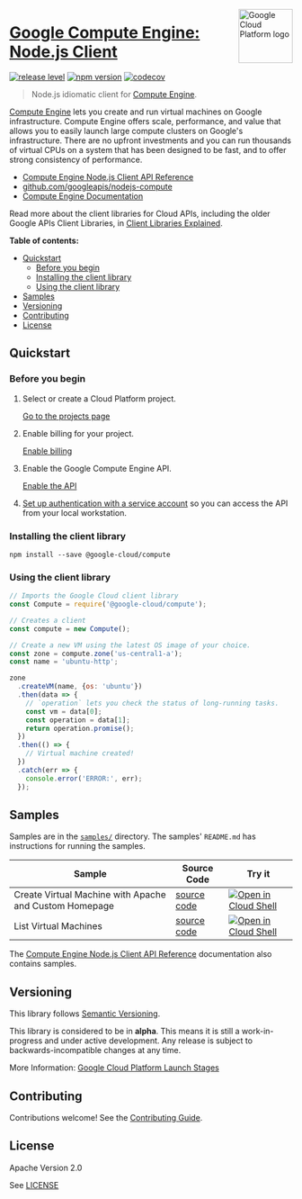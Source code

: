 [//]: # "This README.md file is auto-generated, all changes to this file will be lost."
[//]: # "To regenerate it, use `npm run generate-scaffolding`."
<img src="https://avatars2.githubusercontent.com/u/2810941?v=3&s=96" alt="Google Cloud Platform logo" title="Google Cloud Platform" align="right" height="96" width="96"/>

# [Google Compute Engine: Node.js Client](https://github.com/googleapis/nodejs-compute)

[![release level](https://img.shields.io/badge/release%20level-alpha-orange.svg?style&#x3D;flat)](https://cloud.google.com/terms/launch-stages)
[![npm version](https://img.shields.io/npm/v/@google-cloud/compute.svg)](https://www.npmjs.org/package/@google-cloud/compute)
[![codecov](https://img.shields.io/codecov/c/github/googleapis/nodejs-compute/master.svg?style=flat)](https://codecov.io/gh/googleapis/nodejs-compute)

> Node.js idiomatic client for [Compute Engine][product-docs].

[Compute Engine](https://cloud.google.com/compute/docs/) lets you create and run virtual machines on Google infrastructure. Compute Engine offers scale, performance, and value that allows you to easily launch large compute clusters on Google&#x27;s infrastructure. There are no upfront investments and you can run thousands of virtual CPUs on a system that has been designed to be fast, and to offer strong consistency of performance.


* [Compute Engine Node.js Client API Reference][client-docs]
* [github.com/googleapis/nodejs-compute](https://github.com/googleapis/nodejs-compute)
* [Compute Engine Documentation][product-docs]

Read more about the client libraries for Cloud APIs, including the older
Google APIs Client Libraries, in [Client Libraries Explained][explained].

[explained]: https://cloud.google.com/apis/docs/client-libraries-explained

**Table of contents:**

* [Quickstart](#quickstart)
  * [Before you begin](#before-you-begin)
  * [Installing the client library](#installing-the-client-library)
  * [Using the client library](#using-the-client-library)
* [Samples](#samples)
* [Versioning](#versioning)
* [Contributing](#contributing)
* [License](#license)

## Quickstart

### Before you begin

1.  Select or create a Cloud Platform project.

    [Go to the projects page][projects]

1.  Enable billing for your project.

    [Enable billing][billing]

1.  Enable the Google Compute Engine API.

    [Enable the API][enable_api]

1.  [Set up authentication with a service account][auth] so you can access the
    API from your local workstation.

[projects]: https://console.cloud.google.com/project
[billing]: https://support.google.com/cloud/answer/6293499#enable-billing
[enable_api]: https://console.cloud.google.com/flows/enableapi?apiid=compute.googleapis.com
[auth]: https://cloud.google.com/docs/authentication/getting-started

### Installing the client library

    npm install --save @google-cloud/compute

### Using the client library

```javascript
// Imports the Google Cloud client library
const Compute = require('@google-cloud/compute');

// Creates a client
const compute = new Compute();

// Create a new VM using the latest OS image of your choice.
const zone = compute.zone('us-central1-a');
const name = 'ubuntu-http';

zone
  .createVM(name, {os: 'ubuntu'})
  .then(data => {
    // `operation` lets you check the status of long-running tasks.
    const vm = data[0];
    const operation = data[1];
    return operation.promise();
  })
  .then(() => {
    // Virtual machine created!
  })
  .catch(err => {
    console.error('ERROR:', err);
  });
```

## Samples

Samples are in the [`samples/`](https://github.com/googleapis/nodejs-compute/tree/master/samples) directory. The samples' `README.md`
has instructions for running the samples.

| Sample                      | Source Code                       | Try it |
| --------------------------- | --------------------------------- | ------ |
| Create Virtual Machine with Apache and Custom Homepage | [source code](https://github.com/googleapis/nodejs-compute/blob/master/samples/startupScript.js) | [![Open in Cloud Shell][shell_img]](https://console.cloud.google.com/cloudshell/open?git_repo=https://github.com/googleapis/nodejs-compute&page=editor&open_in_editor=samples/startupScript.js,samples/README.md) |
| List Virtual Machines | [source code](https://github.com/googleapis/nodejs-compute/blob/master/samples/vms.js) | [![Open in Cloud Shell][shell_img]](https://console.cloud.google.com/cloudshell/open?git_repo=https://github.com/googleapis/nodejs-compute&page=editor&open_in_editor=samples/vms.js,samples/README.md) |

The [Compute Engine Node.js Client API Reference][client-docs] documentation
also contains samples.

## Versioning

This library follows [Semantic Versioning](http://semver.org/).

This library is considered to be in **alpha**. This means it is still a
work-in-progress and under active development. Any release is subject to
backwards-incompatible changes at any time.

More Information: [Google Cloud Platform Launch Stages][launch_stages]

[launch_stages]: https://cloud.google.com/terms/launch-stages

## Contributing

Contributions welcome! See the [Contributing Guide](https://github.com/googleapis/nodejs-compute/blob/master/CONTRIBUTING.md).

## License

Apache Version 2.0

See [LICENSE](https://github.com/googleapis/nodejs-compute/blob/master/LICENSE)

[client-docs]: https://cloud.google.com/nodejs/docs/reference/compute/latest/
[product-docs]: https://cloud.google.com/compute/docs/
[shell_img]: https://gstatic.com/cloudssh/images/open-btn.png

